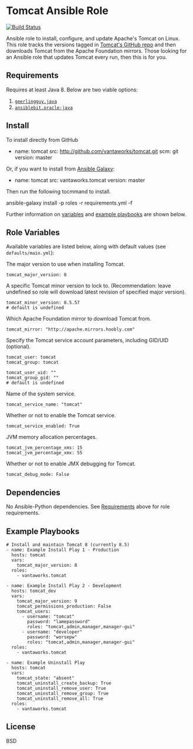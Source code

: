 Tomcat Ansible Role
===================

[![Build Status](https://travis-ci.com/vantaworks/ansible-role-tomcat.svg?branch=master)](https://travis-ci.com/vantaworks/ansible-role-tomcat)

Ansible role to install, configure, and update Apache's Tomcat on Linux. This role tracks the versions tagged in [Tomcat's GitHub repo](https://github.com/apache/tomcat) and then downloads Tomcat from the Apache Foundation mirrors. Those looking for an Ansible role that updates Tomcat every run, then this is for you.

Requirements
------------
Requires at least Java 8. Below are two viable options:

1. [`geerlingguy.java`](https://galaxy.ansible.com/geerlingguy/java)
2. [`ansiblebit.oracle-java`](https://galaxy.ansible.com/ansiblebit/oracle-java)

Install
-------
To install directly from GitHub

  - name: tomcat
    src: http://github.com/vantaworks/tomcat.git
    scm: git
    version: master


Or, if you want to install from [Ansible Galaxy](https://galaxy.ansible.com/vantaworks/tomcat):

  - name: tomcat
    src: vantaworks.tomcat
    version: master


Then run the following tocmmand to install.

  ansible-galaxy install -p roles -r requirements.yml -f


Further information on [variables](#role-variables) and [example playbooks](#example-playbooks) are shown below.


Role Variables
--------------
Available variables are listed below, along with default values (see `defaults/main.yml`):


The major version to use when installing Tomcat.

	tomcat_major_version: 8


A specific Tomcat minor version to lock to. (Recommendation: leave undefined so role will download latest revision of specified major version).

	tomcat_minor_version: 8.5.57
	# default is undefined


Which Apache Foundation mirror to download Tomcat from.

	tomcat_mirror: "http://apache.mirrors.hoobly.com"


Specify the Tomcat service account parameters, including GID/UID (optional).

	tomcat_user: tomcat
	tomcat_group: tomcat

	tomcat_user_uid: ""
	tomcat_group_gid: ""
	# default is undefined


Name of the system service.

	tomcat_service_name: "tomcat"


Whether or not to enable the Tomcat service.

	tomcat_service_enabled: True


JVM memory allocation percentages.

	tomcat_jvm_percentage_xms: 15
	tomcat_jvm_percentage_xmx: 55


Whether or not to enable JMX debugging for Tomcat.

	tomcat_debug_mode: False

Dependencies
------------
No Ansible-Python dependencies. See [Requirements](#requirements) above for role requirements.

Example Playbooks
-----------------
```
# Install and maintain Tomcat 8 (currently 8.5)
- name: Example Install Play 1 - Production
  hosts: tomcat
  vars:
    tomcat_major_version: 8
  roles:
    - vantaworks.tomcat

- name: Example Install Play 2 - Development
  hosts: tomcat_dev
  vars:
    tomcat_major_version: 9
    tomcat_permissions_production: False
    tomcat_users:
      - username: "tomcat"
        password: "lamepassword"
        roles: "tomcat,admin,manager,manager-gui"
      - username: "developer"
        password: "worsepw"
        roles: "tomcat,admin,manager,manager-gui"
  roles:
    - vantaworks.tomcat

- name: Example Uninstall Play
  hosts: tomcat
  vars:
    tomcat_state: "absent"
    tomcat_uninstall_create_backup: True
    tomcat_uninstall_remove_user: True
    tomcat_uninstall_remove_group: True
    tomcat_uninstall_remove_all: True
  roles:
    - vantaworks.tomcat
```

License
-------

BSD
